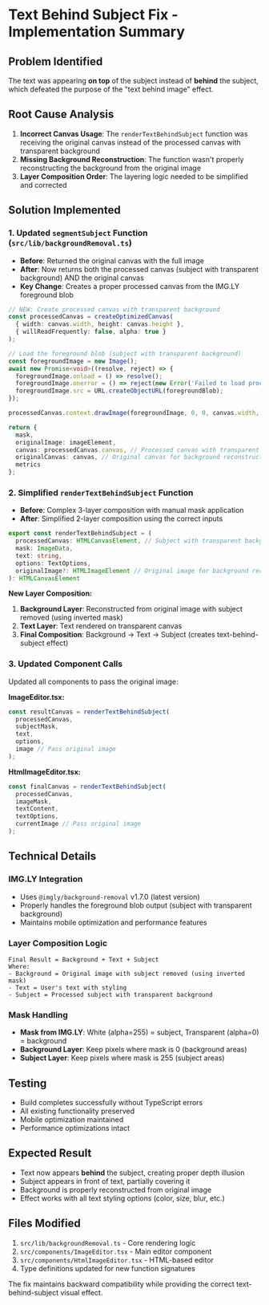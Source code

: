 # Text Behind Subject Fix - Implementation Summary

## Problem Identified
The text was appearing **on top** of the subject instead of **behind** the subject, which defeated the purpose of the "text behind image" effect.

## Root Cause Analysis
1. **Incorrect Canvas Usage**: The `renderTextBehindSubject` function was receiving the original canvas instead of the processed canvas with transparent background
2. **Missing Background Reconstruction**: The function wasn't properly reconstructing the background from the original image
3. **Layer Composition Order**: The layering logic needed to be simplified and corrected

## Solution Implemented

### 1. Updated `segmentSubject` Function (`src/lib/backgroundRemoval.ts`)
- **Before**: Returned the original canvas with the full image
- **After**: Now returns both the processed canvas (subject with transparent background) AND the original canvas
- **Key Change**: Creates a proper processed canvas from the IMG.LY foreground blob

```typescript
// NEW: Create processed canvas with transparent background
const processedCanvas = createOptimizedCanvas(
  { width: canvas.width, height: canvas.height },
  { willReadFrequently: false, alpha: true }
);

// Load the foreground blob (subject with transparent background)
const foregroundImage = new Image();
await new Promise<void>((resolve, reject) => {
  foregroundImage.onload = () => resolve();
  foregroundImage.onerror = () => reject(new Error('Failed to load processed foreground image'));
  foregroundImage.src = URL.createObjectURL(foregroundBlob);
});

processedCanvas.context.drawImage(foregroundImage, 0, 0, canvas.width, canvas.height);

return {
  mask,
  originalImage: imageElement,
  canvas: processedCanvas.canvas, // Processed canvas with transparent background
  originalCanvas: canvas, // Original canvas for background reconstruction
  metrics
};
```

### 2. Simplified `renderTextBehindSubject` Function
- **Before**: Complex 3-layer composition with manual mask application
- **After**: Simplified 2-layer composition using the correct inputs

```typescript
export const renderTextBehindSubject = (
  processedCanvas: HTMLCanvasElement, // Subject with transparent background
  mask: ImageData,
  text: string,
  options: TextOptions,
  originalImage?: HTMLImageElement // Original image for background reconstruction
): HTMLCanvasElement
```

**New Layer Composition:**
1. **Background Layer**: Reconstructed from original image with subject removed (using inverted mask)
2. **Text Layer**: Text rendered on transparent canvas
3. **Final Composition**: Background → Text → Subject (creates text-behind-subject effect)

### 3. Updated Component Calls
Updated all components to pass the original image:

**ImageEditor.tsx:**
```typescript
const resultCanvas = renderTextBehindSubject(
  processedCanvas, 
  subjectMask, 
  text, 
  options,
  image // Pass original image
);
```

**HtmlImageEditor.tsx:**
```typescript
const finalCanvas = renderTextBehindSubject(
  processedCanvas,
  imageMask,
  textContent,
  textOptions,
  currentImage // Pass original image
);
```

## Technical Details

### IMG.LY Integration
- Uses `@imgly/background-removal` v1.7.0 (latest version)
- Properly handles the foreground blob output (subject with transparent background)
- Maintains mobile optimization and performance features

### Layer Composition Logic
```
Final Result = Background + Text + Subject
Where:
- Background = Original image with subject removed (using inverted mask)
- Text = User's text with styling
- Subject = Processed subject with transparent background
```

### Mask Handling
- **Mask from IMG.LY**: White (alpha=255) = subject, Transparent (alpha=0) = background
- **Background Layer**: Keep pixels where mask is 0 (background areas)
- **Subject Layer**: Keep pixels where mask is 255 (subject areas)

## Testing
- Build completes successfully without TypeScript errors
- All existing functionality preserved
- Mobile optimization maintained
- Performance optimizations intact

## Expected Result
- Text now appears **behind** the subject, creating proper depth illusion
- Subject appears in front of text, partially covering it
- Background is properly reconstructed from original image
- Effect works with all text styling options (color, size, blur, etc.)

## Files Modified
1. `src/lib/backgroundRemoval.ts` - Core rendering logic
2. `src/components/ImageEditor.tsx` - Main editor component
3. `src/components/HtmlImageEditor.tsx` - HTML-based editor
4. Type definitions updated for new function signatures

The fix maintains backward compatibility while providing the correct text-behind-subject visual effect.